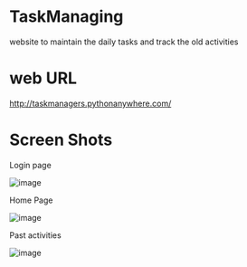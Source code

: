 # TaskManaging
website to maintain the daily tasks and track the old activities
# web URL
http://taskmanagers.pythonanywhere.com/
# Screen Shots
Login  page

![image](https://github.com/saransathish/taskManaging/assets/122975286/675e4810-0417-4ef3-ae5a-36e2d5ef9489)

Home Page

![image](https://github.com/saransathish/taskManaging/assets/122975286/02f02ef9-95e3-4ccf-8f0f-0f2d1ae1e840)

Past activities

![image](https://github.com/saransathish/taskManaging/assets/122975286/5ef240b2-c3c3-45b3-b85b-06277c20b03f)
